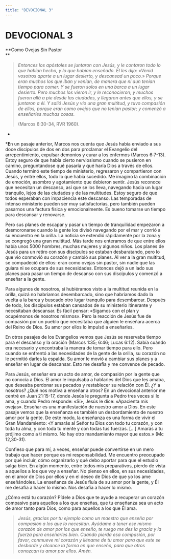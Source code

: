 ```yaml
---
title: "DEVOCIONAL 3"
---
```

# DEVOCIONAL 3

**Como Ovejas Sin Pastor  
**

> *Entonces los apóstoles se juntaron con Jesús, y le contaron todo lo
> que habían hecho, y lo que habían enseñado. Él les dijo: «Venid
> vosotros aparte a un lugar desierto, y descansad un poco.» Porque eran
> muchos los que iban y venían, de manera que ni aun tenían tiempo para
> comer. Y se fueron solos en una barca a un lugar desierto. Pero muchos
> los vieron ir, y le reconocieron; y muchos fueron allá a pie desde las
> ciudades, y llegaron antes que ellos, y se juntaron a él. Y salió
> Jesús y vio una gran multitud, y tuvo compasión de ellos, porque eran
> como ovejas que no tenían pastor; y comenzó a enseñarles muchas
> cosas.*
>
> (Marcos 6:30-34, RVR 1960).

*  
***E**n un pasaje anterior, Marcos nos cuenta que Jesús había enviado a
sus doce discípulos de dos en dos para proclamar el Evangelio del
arrepentimiento, expulsar demonios y curar a los enfermos (Marcos
6:7-13). Estoy seguro de que había cierto nerviosismo cuando se pusieron
en camino, preguntándose qué pasaría y qué haría Dios a través de ellos.
Cuando terminó este tiempo de ministerio, regresaron y compartieron con
Jesús, y entre ellos, todo lo que había sucedido. Me imagino la
combinación de emoción, asombro y agotamiento que debieron sentir. Jesús
reconoce que necesitan un descanso, así que se los lleva, navegando
hacia un lugar tranquilo, lejos de las ciudades y de las multitudes.
Estoy seguro de que todos esperaban con impaciencia este descanso. Las
temporadas de intenso ministerio pueden ser muy satisfactorias, pero
también pueden pasarnos una factura física y emocionalmente. Es bueno
tomarse un tiempo para descansar y renovarse.

Pero sus planes de escapar y pasar un tiempo de tranquilidad empezaron a
desmoronarse cuando la gente los divisó navegando por el mar y corrió a
su encuentro en la orilla. La noticia se extendió rápidamente por la
zona y se congregó una gran multitud. Más tarde nos enteramos de que
entre ellos había unos 5000 hombres, muchas mujeres y algunos niños. Los
planes de Jesús para un retiro con sus discípulos se estaban
desbaratando, pero lo que vio conmovió su corazón y cambió sus planes.
Al ver a la gran multitud, se compadeció de ellos: eran como ovejas sin
pastor, sin nadie que las guiara ni se ocupara de sus necesidades.
Entonces dejó a un lado sus planes para pasar un tiempo de descanso con
sus discípulos y comenzó a enseñar a la gente.

Para algunos de nosotros, si hubiéramos visto a la multitud reunida en
la orilla, quizá no habríamos desembarcado, sino que habríamos dado la
vuelta a la barca y buscado otro lugar tranquilo para desembarcar.
Después de todo, los discípulos estaban cansados de su ministerio
itinerante y necesitaban descansar. Es fácil pensar: «Sigamos con el
plan y ocupémonos de nosotros mismos». Pero la reacción de Jesús fue de
compasión por un pueblo que necesitaba que alguien le enseñara acerca
del Reino de Dios. Su amor por ellos lo impulsó a enseñarles.

En otros pasajes de los Evangelios vemos que Jesús se reservaba tiempo
para el descanso y la oración (Marcos 1:35; 6:46; Lucas 6:12). Sabía
cuándo era necesario y encontraba la manera de tomar tiempo para ello.
Pero cuando se enfrentó a las necesidades de la gente de la orilla, su
corazón no le permitió darles la espalda. Su amor le movió a cambiar sus
planes y a enseñar en lugar de descansar. Esto me desafía y me convence
de pecado.

Para Jesús, enseñar era un acto de amor, de compasión por la gente que
no conocía a Dios. El amor le impulsaba a hablarles del Dios que les
amaba, que deseaba perdonar sus pecados y restablecer su relación con
Él. ¿Y a nosotros? ¿Qué nos motiva a enseñar a otros? En un devocional
anterior me centré en Juan 21:15-17, donde Jesús le pregunta a Pedro
tres veces si lo ama, y cuando Pedro responde: «Sí», Jesús le dice:
«Apacienta mis ovejas». Enseñar es una manifestación de nuestro amor a
Dios. En este pasaje vemos que la enseñanza es también un desbordamiento
de nuestro amor por la gente. De este modo, la enseñanza es una forma de
vivir el Gran Mandamiento: «Y amarás al Señor tu Dios con todo tu
corazón, y con toda tu alma, y con toda tu mente y con todas tus
fuerzas. \[...\] Amarás a tu prójimo como a ti mismo. No hay otro
mandamiento mayor que estos.» (Mc 12,30-31).

Confieso que para mí, a veces, enseñar puede convertirse en un mero
trabajo que hacer porque es mi responsabilidad. Me encuentro preocupado
por qué incluir, cómo organizarlo y qué debo aportar para que el estudio
salga bien. En algún momento, entre todos mis preparativos, pierdo de
vista a aquellos a los que voy a enseñar. No pienso en ellos, en sus
necesidades, en el amor de Dios por ellos y en el deseo de Dios de que
yo los ame enseñándoles. La enseñanza de Jesús fluía de su amor por la
gente, y Él me desafía a hacer lo mismo. Nos desafía a hacer lo mismo.

¿Cómo está tu corazón? Pídele a Dios que te ayude a recuperar un corazón
compasivo para aquellos a los que enseñas, que tu enseñanza sea un acto
de amor tanto para Dios, como para aquellos a los que Él ama.

> *Jesús, gracias por tu ejemplo como un maestro que enseña por
> compasión a los que lo necesitan. Ayúdame a tener ese mismo corazón de
> amor por los que enseño, te ruego me des la gracia y la fuerza para
> enseñarles bien. Cuando pierda esa compasión, por favor, conmueve mi
> corazón y lléname de tu amor para que este se desborde y alcance la
> forma en que enseño, para que otros conozcan tu amor por ellos. Amén.*
